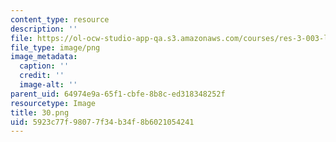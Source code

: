 ```yaml
---
content_type: resource
description: ''
file: https://ol-ocw-studio-app-qa.s3.amazonaws.com/courses/res-3-003-learn-to-build-your-own-videogame-with-the-unity-game-engine-and-microsoft-kinect-january-iap-2017/5923c77f98077f34b34f8b6021054241_30.png
file_type: image/png
image_metadata:
  caption: ''
  credit: ''
  image-alt: ''
parent_uid: 64974e9a-65f1-cbfe-8b8c-ed318348252f
resourcetype: Image
title: 30.png
uid: 5923c77f-9807-7f34-b34f-8b6021054241
---
```


